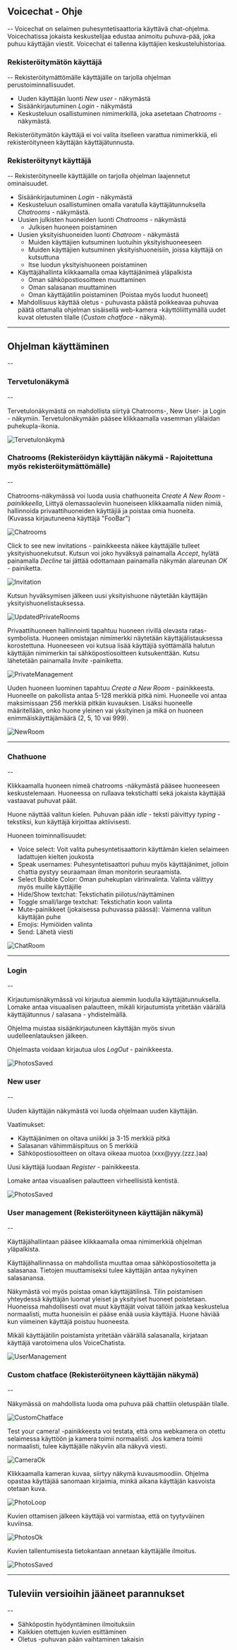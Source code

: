 ## Voicechat - Ohje
--
Voicechat on selaimen puhesyntetisaattoria käyttävä chat-ohjelma. Voicechatissa jokaista keskustelijaa edustaa animoitu puhuva-pää, joka puhuu käyttäjän viestit. Voicechat ei tallenna käyttäjien keskusteluhistoriaa.

### Rekisteröitymätön käyttäjä
--
Rekisteröitymättömälle käyttäjälle on tarjolla ohjelman perustoiminnallisuudet. 

- Uuden käyttäjän luonti *New user* - näkymästä
- Sisäänkirjautuminen *Login* - näkymästä
- Keskusteluun osallistuminen nimimerkillä, joka asetetaan *Chatrooms* - näkymästä.

Rekisteröitymätön käyttäjä ei voi valita itselleen varattua nimimerkkiä, eli rekisteröityneen käyttäjän käyttäjätunnusta. 

### Rekisteröitynyt käyttäjä
--
Rekisteröityneelle käyttäjälle on tarjolla ohjelman laajennetut ominaisuudet. 

- Sisäänkirjautuminen *Login* - näkymästä
- Keskusteluun osallistuminen omalla varatulla käyttäjätunnuksella *Chatrooms* - näkymästä.
- Uusien julkisten huoneiden luonti *Chatrooms* - näkymästä
  - Julkisen huoneen poistaminen
- Uusien yksityishuoneiden luonti *Chatroom* - näkymästä
  - Muiden käyttäjien kutsuminen luotuihin yksityishuoneeseen
  - Muiden käyttäjien kutsuminen yksityishuoneisiin, joissa käyttäjä on kutsuttuna
  - Itse luodun yksityishuoneen poistaminen
- Käyttäjähallinta klikkaamalla omaa käyttäjänimeä yläpalkista
  - Oman sähköpostiosoitteen muuttaminen
  - Oman salasanan muuttaminen
  - Oman käyttäjätilin poistaminen (Poistaa myös luodut huoneet)
- Mahdollisuus käyttää oletus - puhuvasta päästä poikkeavaa puhuvaa päätä ottamalla ohjelman sisäisellä web-kamera -käyttöliittymällä uudet kuvat oletusten tilalle (*Custom chatface* - näkymä). 

---

## Ohjelman käyttäminen
--

### Tervetulonäkymä
--

Tervetulonäkymästä on mahdollista siirtyä Chatrooms-, New User- ja Login - näkymiin. Tervetulonäkymään pääsee klikkaamalla vasemman ylälaidan puhekupla-ikonia.

![Tervetulonäkymä](./images/vc1.png)

### Chatrooms (Rekisteröidyn käyttäjän näkymä - Rajoitettuna myös rekisteröitymättömälle) 
--

Chatrooms-näkymässä voi luoda uusia chathuoneita *Create A New Room - painikkeella*, Liittyä olemassaoleviin huoneiseen klikkaamalla niiden nimiä, hallinnoida privaattihuoneiden käyttäjiä ja poistaa omia huoneita.   
(Kuvassa kirjautuneena käyttäjä "FooBar")

![Chatrooms](./images/vc2.png)

Click to see new invitations - painikkeesta näkee käyttäjälle tulleet yksityishuonekutsut. Kutsun voi joko hyväksyä painamalla *Accept*, hylätä painamalla *Decline* tai jättää odottamaan painamalla näkymän alareunan *OK* - painiketta.

![Invitation](./images/vc3.png)

Kutsun hyväksymisen jälkeen uusi yksityishuone näytetään käyttäjän yksityishuonelistauksessa.

![UpdatedPrivateRooms](./images/vc4.png)

Privaattihuoneen hallinnointi tapahtuu huoneen rivillä olevasta ratas-symbolista. Huoneen omistajan nimimerkki näytetään käyttäjälistauksessa korostettuna. Huoneeseen voi kutsua lisää käyttäjiä syöttämällä halutun käyttäjän nimimerkin tai sähköpostiosoitteen kutsukenttään. Kutsu lähetetään painamalla *Invite* -painiketta.

![PrivateManagement](./images/vc5.png)

Uuden huoneen luominen tapahtuu *Create a New Room* - painikkeesta. Huoneelle on pakollista antaa 5-128 merkkiä pitkä nimi. Huoneelle voi antaa maksimissaan 256 merkkiä pitkän kuvauksen. Lisäksi huoneelle määritellään, onko huone yleinen vai yksityinen ja mikä on huoneen enimmäiskäyttäjämäärä (2, 5, 10 vai 999).

![NewRoom](./images/vc12.png)

---

### Chathuone
--

Klikkaamalla huoneen nimeä chatrooms -näkymästä pääsee huoneeseen keskustelemaan. Huoneessa on rullaava tekstichatti sekä jokaista käyttäjää vastaavat puhuvat päät.

Huone näyttää valitun kielen. Puhuvan pään *idle* - teksti päivittyy *typing* -tekstiksi, kun käyttäjä kirjoittaa aktiivisesti.

Huoneen toiminnallisuudet:
- Voice select: Voit valita puhesyntetisaattorin käyttämän kielen selaimeen ladattujen kielten joukosta
- Speak usernames: Puhesyntetisaattori puhuu myös käyttäjänimet, jolloin chattia pystyy seuraamaan ilman monitorin seuraamista.
- Select Bubble Color: Oman puhekuplan värinvalinta. Valinta välittyy myös muille käyttäjille
- Hide/Show textchat: Tekstichatin piilotus/näyttäminen
- Toggle small/large textchat: Tekstichatin koon valinta
- Mute-painikkeet (jokaisessa puhuvassa päässä): Vaimenna valitun käyttäjän puhe
- Emojis: Hymiöiden valinta
- Send: Lähetä viesti

![ChatRoom](./images/vc16.png)

---

### Login
--

Kirjautumisnäkymässä voi kirjautua aiemmin luodulla käyttäjätunnuksella. Lomake antaa visuaalisen palautteen, mikäli kirjautumista yritetään väärällä käyttäjätunnus / salasana - yhdistelmällä.

Ohjelma muistaa sisäänkirjautuneen käyttäjän myös sivun uudelleenlatauksen jälkeen.

Ohjelmasta voidaan kirjautua ulos *LogOut* - painikkeesta.

![PhotosSaved](./images/vc13.png)

### New user
--

Uuden käyttäjän näkymästä voi luoda ohjelmaan uuden käyttäjän.

Vaatimukset:
- Käyttäjänimen on oltava uniikki ja 3-15 merkkiä pitkä
- Salasanan vähimmäispituus on 5 merkkiä
- Sähköpostiosoitteen on oltava oikeaa muotoa (xxx@yyy.(zzz.)aa)

Uusi käyttäjä luodaan *Register* - painikkeesta.

Lomake antaa visuaalisen palautteen virheellisistä kentistä.

![PhotosSaved](./images/vc14.png)

### User management (Rekisteröityneen käyttäjän näkymä)
--

Käyttäjähallintaan pääsee klikkaamalla omaa nimimerkkiä ohjelman yläpalkista. 

Käyttäjähallinnassa on mahdollista muuttaa omaa sähköpostiosoitetta ja salasanaa. Tietojen muuttamiseksi tulee käyttäjän antaa nykyinen salasanansa.

Näkymästä voi myös poistaa oman käyttäjätilinsä. Tilin poistamisen yhteydessä käyttäjän luomat yleiset ja yksityiset huoneet poistetaan. Huoneissa mahdollisesti ovat muut käyttäjät voivat tällöin jatkaa keskustelua normaalisti, mutta huoneisiin ei pääse enää uusia käyttäjiä. Huone häviää kun viimeinen käyttäjä poistuu huoneesta.

Mikäli käyttäjätilin poistamista yritetään väärällä salasanalla, kirjataan käyttäjä varotoimena ulos VoiceChatista.

![UserManagement](./images/vc6.png)

### Custom chatface (Rekisteröityneen käyttäjän näkymä)
--

Näkymässä on mahdollista luoda oma puhuva pää chattiin oletuspään tilalle. 

![CustomChatface](./images/vc7.png)

Test your camera! -painikkeesta voi testata, että oma webkamera on otettu selaimessa käyttöön ja kamera toimii normaalisti. Jos kamera toimii normaalisti, tulee käyttäjälle näkyviin alla näkyvä viesti. 

![CameraOk](./images/vc8.png)

Klikkaamalla kameran kuvaa, siirtyy näkymä kuvausmoodiin. Ohjelma opastaa käyttäjää sanomaan kirjaimia, minkä aikana käyttäjän kasvoista otetaan kuva.

![PhotoLoop](./images/vc9.png)

Kuvien ottamisen jälkeen käyttäjä voi varmistaa, että on tyytyväinen kuviinsa.

![PhotosOk](./images/vc10.png)

Kuvien tallentumisesta tietokantaan annetaan käyttäjälle ilmoitus.

![PhotosSaved](./images/vc11.png)

---

## Tuleviin versioihin jääneet parannukset
--
- Sähköpostin hyödyntäminen ilmoituksiin
- Kaikkien otettujen kuvien esittäminen
- Oletus -puhuvan pään vaihtaminen takaisin
